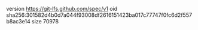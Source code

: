 version https://git-lfs.github.com/spec/v1
oid sha256:301582d4b0d7a044f93008df2616151423ba017c77747f0fc6d2f557b8ac3e14
size 70978
